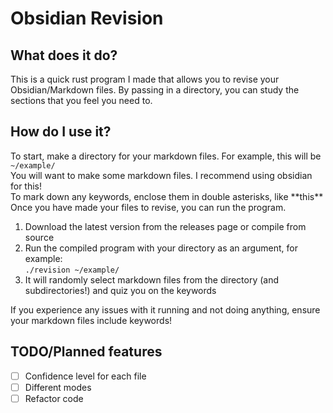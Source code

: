 # Obsidian Revision
## What does it do?
This is a quick rust program I made that allows you to revise your Obsidian/Markdown files. By passing in a directory, you can study the sections that you feel you need to.
## How do I use it?
To start, make a directory for your markdown files. For example, this will be `~/example/`<br>
You will want to make some markdown files. I recommend using obsidian for this!<br>
To mark down any keywords, enclose them in double asterisks, like \*\*this**<br>
Once you have made your files to revise, you can run the program.<br>
1) Download the latest version from the releases page or compile from source
2) Run the compiled program with your directory as an argument, for example:<br>
    `./revision ~/example/`
3) It will randomly select markdown files from the directory (and subdirectories!) and quiz you on the keywords

If you experience any issues with it running and not doing anything, ensure your markdown files include keywords!
## TODO/Planned features
- [ ] Confidence level for each file
- [ ] Different modes
- [ ] Refactor code